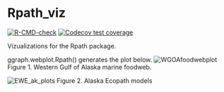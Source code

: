 # Rpath_viz

<!-- badges: start -->
  [![R-CMD-check](https://github.com/biadias/rpathviz/actions/workflows/R-CMD-check.yaml/badge.svg)](https://github.com/biadias/rpathviz/actions/workflows/R-CMD-check.yaml)
  [![Codecov test coverage](https://codecov.io/gh/biadias/rpathviz/graph/badge.svg)](https://app.codecov.io/gh/biadias/rpathviz)
  <!-- badges: end -->


Vizualizations for the Rpath package.

ggraph.webplot.Rpath() generates the plot below. 
![WGOAfoodwebplot](https://github.com/user-attachments/assets/20054124-0087-42f7-9081-3b8db908c070)
Figure 1. Western Gulf of Alaska marine foodweb. 

![EWE_ak_plots](https://github.com/user-attachments/assets/7f33f04b-0738-46b8-80b3-bffe36e18257)
Figure 2. Alaska Ecopath models 
